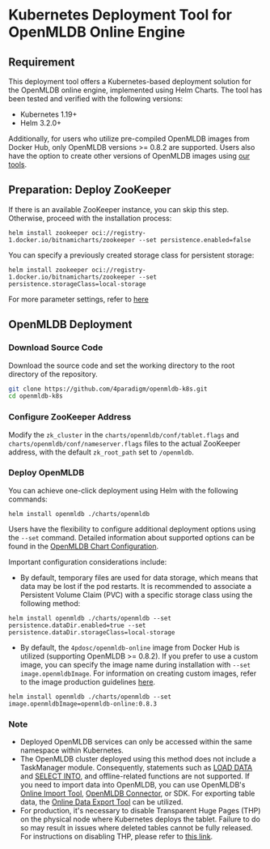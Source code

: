 # Kubernetes Deployment Tool for OpenMLDB Online Engine
## Requirement
This deployment tool offers a Kubernetes-based deployment solution for the OpenMLDB online engine, implemented using Helm Charts. The tool has been tested and verified with the following versions:

- Kubernetes 1.19+
- Helm 3.2.0+

Additionally, for users who utilize pre-compiled OpenMLDB images from Docker Hub, only OpenMLDB versions >= 0.8.2 are supported. Users also have the option to create other versions of OpenMLDB images using [our tools](./docker/README.md).

## Preparation: Deploy ZooKeeper
If there is an available ZooKeeper instance, you can skip this step. Otherwise, proceed with the installation process:

```
helm install zookeeper oci://registry-1.docker.io/bitnamicharts/zookeeper --set persistence.enabled=false
```
You can specify a previously created storage class for persistent storage:

```
helm install zookeeper oci://registry-1.docker.io/bitnamicharts/zookeeper --set persistence.storageClass=local-storage
```
For more parameter settings, refer to [here](https://github.com/bitnami/charts/tree/main/bitnami/zookeeper)

## OpenMLDB Deployment

### Download Source Code

Download the source code and set the working directory to the root directory of the repository.

```bash
git clone https://github.com/4paradigm/openmldb-k8s.git
cd openmldb-k8s
```

### Configure ZooKeeper Address

Modify the `zk_cluster` in the `charts/openmldb/conf/tablet.flags` and `charts/openmldb/conf/nameserver.flags` files to the actual ZooKeeper address, with the default `zk_root_path` set to `/openmldb`.

###  Deploy OpenMLDB
You can achieve one-click deployment using Helm with the following commands:
```
helm install openmldb ./charts/openmldb
```
Users have the flexibility to configure additional deployment options using the `--set` command. Detailed information about supported options can be found in the [OpenMLDB Chart Configuration](charts/openmldb/README.md).

Important configuration considerations include:

- By default, temporary files are used for data storage, which means that data may be lost if the pod restarts. It is recommended to associate a Persistent Volume Claim (PVC) with a specific storage class using the following method:

```
helm install openmldb ./charts/openmldb --set persistence.dataDir.enabled=true --set  persistence.dataDir.storageClass=local-storage
```

- By default, the `4pdosc/openmldb-online` image from Docker Hub is utilized (supporting OpenMLDB >= 0.8.2). If you prefer to use a custom image, you can specify the image name during installation with `--set image.openmldbImage`. For information on creating custom images, refer to the image production guidelines [here](./docker/README.md).

```
helm install openmldb ./charts/openmldb --set image.openmldbImage=openmldb-online:0.8.3
```
### Note
- Deployed OpenMLDB services can only be accessed within the same namespace within Kubernetes.
- The OpenMLDB cluster deployed using this method does not include a TaskManager module. Consequently, statements such as [LOAD DATA](https://openmldb.ai/docs/en/main/openmldb_sql/dml/LOAD_DATA_STATEMENT.html) and [SELECT INTO](https://openmldb.ai/docs/en/main/openmldb_sql/dql/SELECT_INTO_STATEMENT.html), and offline-related functions are not supported. If you need to import data into OpenMLDB, you can use OpenMLDB's [Online Import Tool](https://openmldb.ai/docs/en/main/tutorial/data_import.html), [OpenMLDB Connector](https://openmldb.ai/docs/en/main/integration/online_datasources/index.html), or SDK. For exporting table data, the [Online Data Export Tool](https://openmldb.ai/docs/en/main/tutorial/data_export.html) can be utilized.
- For production, it's necessary to disable Transparent Huge Pages (THP) on the physical node where Kubernetes deploys the tablet. Failure to do so may result in issues where deleted tables cannot be fully released. For instructions on disabling THP, please refer to [this link](https://openmldb.ai/docs/en/main/deploy/install_deploy.html#disable-thp-transparent-huge-pages).
